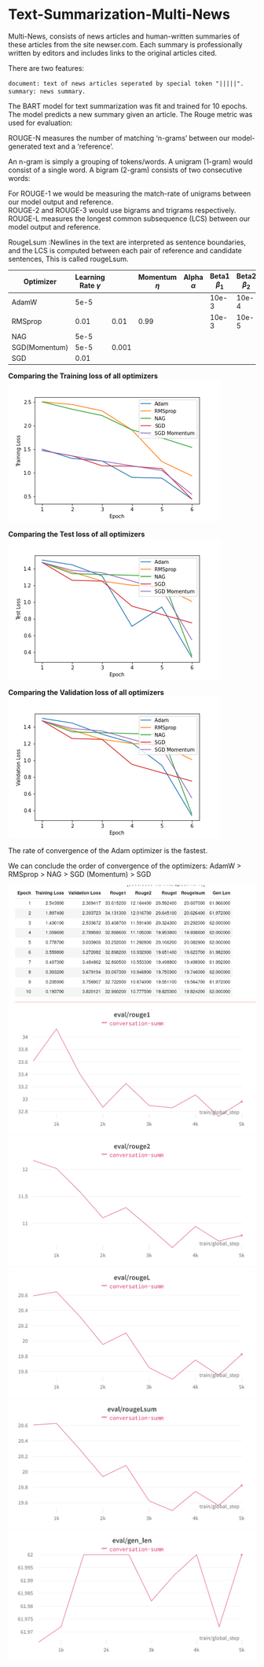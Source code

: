 # Text-Summarization-Multi-News

Multi-News, consists of news articles and human-written summaries of these articles from the site newser.com. Each summary is professionally written by editors and includes links to the original articles cited.

There are two features:

    document: text of news articles seperated by special token "|||||".
    summary: news summary.

The BART model for text summarization was fit and trained for 10 epochs.
The model predicts a new summary given an article.
The Rouge metric was used for evaluation:

ROUGE-N measures the number of matching ‘n-grams’ between our model-generated text and a ‘reference’. <br />

An n-gram is simply a grouping of tokens/words. A unigram (1-gram) would consist of a single word. A bigram (2-gram) consists of two consecutive words:<br />

For ROUGE-1 we would be measuring the match-rate of unigrams between our model output and reference. <br />
ROUGE-2 and ROUGE-3 would use bigrams and trigrams respectively. <br />
ROUGE-L measures the longest common subsequence (LCS) between our model output and reference. <br />

RougeLsum :Newlines in the text are interpreted as sentence boundaries, and the LCS is computed between each pair of reference and candidate sentences, This is called rougeLsum. <br />


Optimizer | Learning Rate $\gamma$ | | Momentum $\eta$ | Alpha $\alpha$ | Beta1 $\beta_1$ | Beta2 $\beta_2$
| --- | --- | --- | --- | --- | --- | --- |
AdamW | 5e-5 |    |     |     | 10e-3 |10e-4|
RMSprop | 0.01 | 0.01 | 0.99|     | 10e-3  | 10e-5|
NAG | 5e-5 |
SGD(Momentum)| 5e-5 | 0.001|
SGD   | 0.01 | 


    
**Comparing the Training loss of all optimizers**
<br>
<img src = "1.train_loss_all.png">

**Comparing the Test loss of all optimizers**
<br>
<img src = "1.test_loss_all.png">

**Comparing the Validation loss of all optimizers**
<br>
<img src = "1.val_loss_all.png">

The rate of convergence of the Adam optimizer is the fastest.

We can conclude the order of convergence of the optimizers:
AdamW > RMSprop > NAG > SGD (Momentum) > SGD




<img src = "plots/1.epochs_table.png">
<img src = "plots/2.bart_eval_rouge1.png">
<img src = "plots/3.bart_rouge2.png">
<img src = "plots/4.bart_eval_rougeL.png">
<img src = "plots/5.bart_rougeLsum.png">
<img src = "plots/6.bart_gen_len.png"

